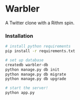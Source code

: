 # Warbler

A Twitter clone with a Rithm spin.

### Installation

```sh
# install python requirements
pip install -r requirements.txt

# set up database
createdb warbler-db
python manage.py db init
python manage.py db migrate
python manage.py db upgrade

# start the server!
python app.py
```